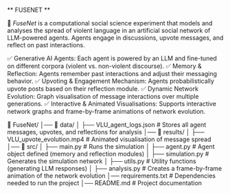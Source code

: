 ** FUSENET **

🚀 _FuseNet_ is a computational social science experiment that models and analyses the spread of violent language in an artificial social network of LLM-powered agents. Agents engage in discussions, upvote messages, and reflect on past interactions.

✅ Generative AI Agents: Each agent is powered by an LLM and fine-tuned on different corpora (violent vs. non-violent discourse).
✅ Memory & Reflection: Agents remember past interactions and adjust their messaging behavior.
✅ Upvoting & Engagement Mechanism: Agents probabilistically upvote posts based on their reflection module.
✅ Dynamic Network Evolution: Graph visualisation of message interactions over multiple generations.
✅ Interactive & Animated Visualisations: Supports interactive network graphs and frame-by-frame animations of network evolution.


📂 FuseNet/
│── 📂 data/
│   ├── VLU_agent_logs.json       # Stores all agent messages, upvotes, and reflections for analysis
│── 📂 results/
│   ├── VLU_upvote_evolution.mp4  # Animated visualisation of message spread
│── 📂 src/
│   ├── main.py                   # Runs the simulation
│   ├── agent.py                  # Agent object defined (memory and reflection modules)
│   ├── simulation.py             # Generates the simulation network
│   ├── utils.py                  # Utility functions (generating LLM responses)
│   ├── analysis.py               # Creates a frame-by-frame animation of the network evolution
│── requirements.txt              # Dependencies needed to run the project
│── README.md                     # Project documentation
